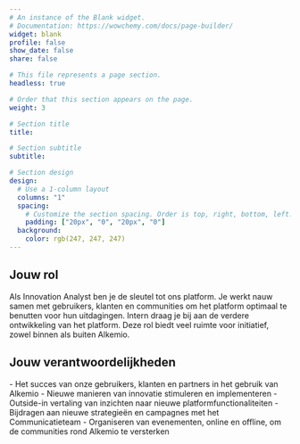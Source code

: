 ```yaml
---
# An instance of the Blank widget.
# Documentation: https://wowchemy.com/docs/page-builder/
widget: blank
profile: false
show_date: false
share: false

# This file represents a page section.
headless: true

# Order that this section appears on the page.
weight: 3

# Section title
title: 

# Section subtitle
subtitle: 

# Section design
design:
  # Use a 1-column layout
  columns: "1"
  spacing:
    # Customize the section spacing. Order is top, right, bottom, left.
    padding: ["20px", "0", "20px", "0"]
  background:
    color: rgb(247, 247, 247)
---
```

<h2 class="text-center"> Jouw rol </h2>
Als Innovation Analyst ben je de sleutel tot ons platform. Je werkt nauw samen met gebruikers, klanten en communities om het platform optimaal te benutten voor hun uitdagingen. Intern draag je bij aan de verdere ontwikkeling van het platform. Deze rol biedt veel ruimte voor initiatief, zowel binnen als buiten Alkemio.

<h2 class="text-center"> Jouw verantwoordelijkheden </h2>
- Het succes van onze gebruikers, klanten en partners in het gebruik van Alkemio
- Nieuwe manieren van innovatie stimuleren en implementeren
- Outside-in vertaling van inzichten naar nieuwe platformfunctionaliteiten
- Bijdragen aan nieuwe strategieën en campagnes met het Communicatieteam
- Organiseren van evenementen, online en offline, om de communities rond Alkemio te versterken